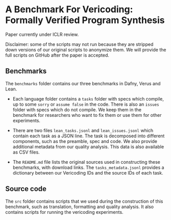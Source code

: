 # A Benchmark For Vericoding: Formally Verified Program Synthesis

Paper currently under ICLR review. 

Disclaimer: some of the scripts may not run because they are stripped down versions of our original scripts to anonymize them. We will provide the full scripts on GitHub after the paper is accepted. 

## Benchmarks
The `benchmarks` folder contains our three benchmarks in Dafny, Verus and Lean.

* Each language folder contains a `tasks` folder with specs which compile, up to some `sorry` or `assume false` in the code. There is also an `issues` folder with specs which do not compile. We keep them in the benchmark for researchers who want to fix them or use them for other experiments.

* There are two files `lean_tasks.jsonl` and `lean_issues.jsonl` which contain each task as a JSON line. The task is decomposed into different components, such as the preamble, spec and code. We also provide additional metadata from our quality analysis. This data is also available as CSV files.

* The `README.md` file lists the original sources used in constructing these benchmarks, with download links. The `tasks_metadata.jsonl` provides a dictionary between our Vericoding IDs and the source IDs of each task.

## Source code

The `src` folder contains scripts that we used during the construction of this benchmark, such as translation, formatting and quality analysis. It also contains scripts for running the vericoding experiments.

